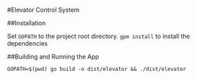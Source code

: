 #Elevator Control System

##Installation

Set `GOPATH` to the project root directory. 
`gpm install` to install the dependencies

##Building and Running the App

`GOPATH=$(pwd) go build -o dist/elevator && ./dist/elevator`

